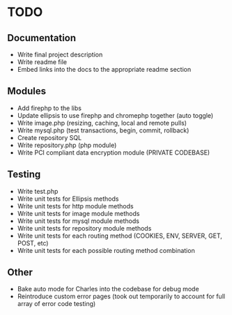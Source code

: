 
TODO
================================================================================

Documentation
--------------------------------------------------------------------------------
- Write final project description
- Write readme file
- Embed links into the docs to the appropriate readme section

Modules
--------------------------------------------------------------------------------
- Add firephp to the libs
- Update ellipsis to use firephp and chromephp together (auto toggle)
- Write image.php (resizing, caching, local and remote pulls)
- Write mysql.php (test transactions, begin, commit, rollback)
- Create repository SQL
- Write repository.php (php module)
- Write PCI compliant data encryption module (PRIVATE CODEBASE)

Testing
--------------------------------------------------------------------------------
- Write test.php
- Write unit tests for Ellipsis methods
- Write unit tests for http module methods
- Write unit tests for image module methods
- Write unit tests for mysql module methods
- Write unit tests for repository module methods
- Write unit tests for each routing method (COOKIES, ENV, SERVER, GET, POST, etc)
- Write unit tests for each possible routing method combination

Other
--------------------------------------------------------------------------------
- Bake auto mode for Charles into the codebase for debug mode
- Reintroduce custom error pages (took out temporarily to account for full array of error code testing)

